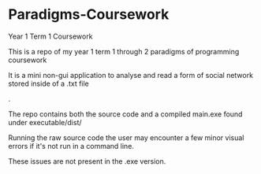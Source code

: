 # Paradigms-Coursework
Year 1 Term 1 Coursework




This is a repo of my year 1 term 1 through 2 paradigms of programming coursework

It is a mini non-gui application to analyse and read a form of social network stored inside of a .txt file

.

The repo contains both the source code and a compiled main.exe found under executable/dist/

Running the raw source code the user may encounter a few minor visual errors if it's not run in a command line.

These issues are not present in the .exe version.
